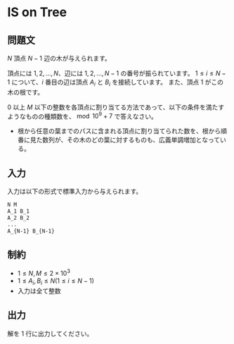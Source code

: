 # IS on Tree

## 問題文

$N$ 頂点 $N-1$ 辺の木が与えられます。

頂点には $1, 2, \ldots, N$、辺には $1, 2, \ldots, N-1$ の番号が振られています。
$1 \leq i \leq N-1$ について、$i$ 番目の辺は頂点 $A_i$ と $B_i$ を接続しています。
また、頂点 $1$ がこの木の根です。

$0$ 以上 $M$ 以下の整数を各頂点に割り当てる方法であって、以下の条件を満たすようなものの種類数を、$\bmod 10^9+7$ で答えなさい。

- 根から任意の葉までのパスに含まれる頂点に割り当てられた数を、根から順番に見た数列が、その木のどの葉に対するものも、広義単調増加となっている。

## 入力

入力は以下の形式で標準入力から与えられます。

```tex
N M
A_1 B_1
A_2 B_2
...
A_{N-1} B_{N-1}
```

## 制約

- $1 \leq N, M \leq 2 \times 10^3$
- $1 \leq A_i, B_i \leq N (1 \leq i \leq N-1)$
- 入力は全て整数

## 出力

解を $1$ 行に出力してください。
